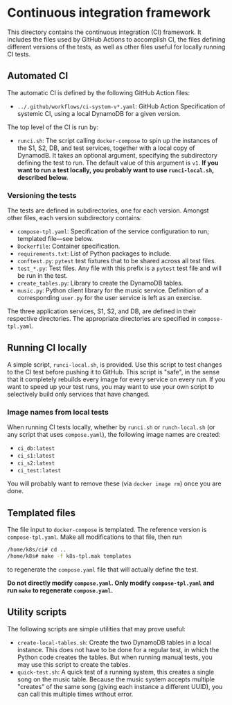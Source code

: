 # Continuous integration framework

This directory contains the continuous integration (CI) framework. It includes the files used by GitHub Actions to accomplish CI, the files defining different versions of the tests, as well as other files useful for locally running CI tests.

## Automated CI

The automatic CI is defined by the following GitHub Action files:

* `../.github/workflows/ci-system-v*.yaml`: GitHub Action Specification of systemic CI, using a local DynamoDB for a given version.

The top level of the CI is run by:

* `runci.sh`: The script calling `docker-compose` to spin up the instances of the S1, S2, DB, and test services, together with a local copy of DynamodB. It takes an optional argument, specifying the subdirectory defining the test to run.  The default value of this argument is `v1`.  **If you want to run a test locally, you probably want to use `runci-local.sh`, described below.**

### Versioning the tests

The tests are defined in subdirectories, one for each version. Amongst other files, each version subdirectory contains:

* `compose-tpl.yaml`: Specification of the service configuration to run; templated file&mdash;see below.
* `Dockerfile`: Container specification.
* `requirements.txt`: List of Python packages to include.
* `conftest.py`: `pytest` test fixtures that to be shared across all test files.
* `test_*.py`: Test files. Any file with this prefix is a `pytest` test file and will be run in the test.
* `create_tables.py`: Library to create the DynamoDB tables.
* `music.py`: Python client library for the music service. Definition of a corresponding `user.py` for the user service is left as an exercise.

The three application services, S1, S2, and DB, are defined in their respective directories. The appropriate directories are specified in `compose-tpl.yaml`.

## Running CI locally

A simple script, `runci-local.sh`, is provided. Use this script to test changes to the CI test before pushing it to GitHub.  This script is "safe", in the sense that it completely rebuilds every image for every service on every run.  If you want to speed up your test runs, you may want to use your own script to selectively build only services that have changed.

### Image names from local tests

When running CI tests locally, whether by `runci.sh` or `runch-local.sh` (or any script that uses `compose.yaml`), the following image names are created:

* `ci_db:latest`
* `ci_s1:latest`
* `ci_s2:latest`
* `ci_test:latest`

You will probably want to remove these (via `docker image rm`) once you are done.

## Templated files

The file input to `docker-compose` is templated.  The reference version is `compose-tpl.yaml`. Make all modifications to that file, then run

~~~bash
/home/k8s/ci# cd ..
/home/k8s# make -f k8s-tpl.mak templates
~~~

to regenerate the `compose.yaml` file that will actually define the test.

**Do not directly modify `compose.yaml`.  Only modify `compose-tpl.yaml` and run `make` to regenerate `compose.yaml`.**

## Utility scripts

The following scripts are simple utilities that may prove useful:

* `create-local-tables.sh`: Create the two DynamoDB tables in a local instance. This does not have to be done for a regular test, in which the Python code creates the tables.  But when running manual tests, you may use this script to create the tables.
* `quick-test.sh`: A quick test of a running system, this creates a single song on the music table.  Because the music system accepts multiple "creates" of the same song (giving each instance a different UUID), you can call this multiple times without error.
